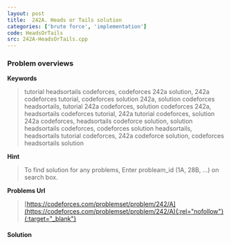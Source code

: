 ```yaml
---
layout: post
title:  242A. Heads or Tails solution
categories: ['brute force', 'implementation']
code: HeadsOrTails
src: 242A-HeadsOrTails.cpp
---
```

### **Problem overviews**

**Keywords**
> tutorial headsortails codeforces, codeforces 242a solution, 242a codeforces tutorial, codeforces solution 242a, solution codeforces headsortails, tutorial 242a codeforces, solution codeforces 242a, headsortails codeforces tutorial, 242a tutorial codeforces, solution 242a codeforces, headsortails codeforce solution, solution headsortails codeforces, codeforces solution headsortails, headsortails tutorial codeforces, 242a codeforce solution, codeforces headsortails solution

**Hint**
> To find solution for any problems, Enter probleam_id (1A, 28B, ...) on search box. 

**Problems Url**
> [https://codeforces.com/problemset/problem/242/A](https://codeforces.com/problemset/problem/242/A){:rel="nofollow"}{:target="_blank"}

#### **Solution**



